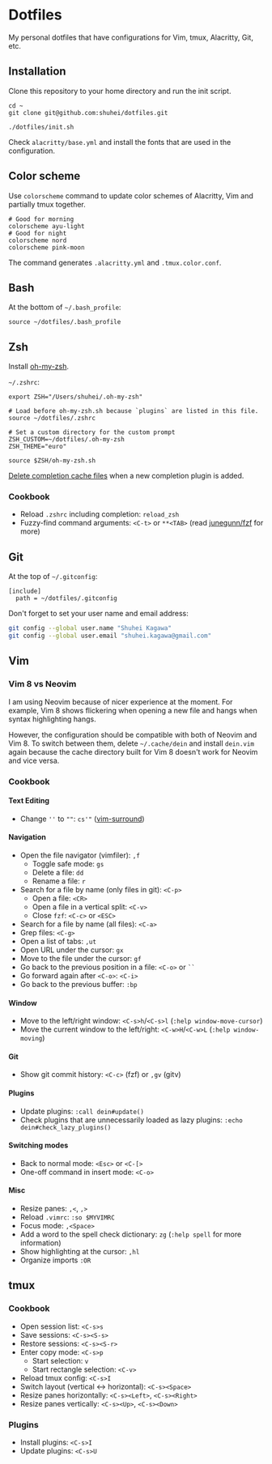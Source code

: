 # Dotfiles

My personal dotfiles that have configurations for Vim, tmux, Alacritty, Git, etc.

## Installation

Clone this repository to your home directory and run the init script.

```shell
cd ~
git clone git@github.com:shuhei/dotfiles.git

./dotfiles/init.sh
```

Check `alacritty/base.yml` and install the fonts that are used in the configuration.

## Color scheme

Use `colorscheme` command to update color schemes of Alacritty, Vim and partially tmux together.

```shell
# Good for morning
colorscheme ayu-light
# Good for night
colorscheme nord
colorscheme pink-moon
```

The command generates `.alacritty.yml` and `.tmux.color.conf`.

## Bash

At the bottom of `~/.bash_profile`:

```shell
source ~/dotfiles/.bash_profile
```

## Zsh

Install [oh-my-zsh](https://github.com/ohmyzsh/ohmyzsh).

`~/.zshrc`:

```shell
export ZSH="/Users/shuhei/.oh-my-zsh"

# Load before oh-my-zsh.sh because `plugins` are listed in this file.
source ~/dotfiles/.zshrc

# Set a custom directory for the custom prompt
ZSH_CUSTOM=~/dotfiles/.oh-my-zsh
ZSH_THEME="euro"

source $ZSH/oh-my-zsh.sh
```

[Delete completion cache files](https://github.com/ohmyzsh/ohmyzsh/wiki/FAQ#i-have-enabled-a-completion-plugin-but-the-completion-doesnt-work) when a new completion plugin is added.

### Cookbook

- Reload `.zshrc` including completion: `reload_zsh`
- Fuzzy-find command arguments: `<C-t>` or `**<TAB>` (read [junegunn/fzf](https://github.com/junegunn/fzf) for more)

## Git

At the top of `~/.gitconfig`:

```
[include]
  path = ~/dotfiles/.gitconfig
```

Don't forget to set your user name and email address:

```sh
git config --global user.name "Shuhei Kagawa"
git config --global user.email "shuhei.kagawa@gmail.com"
```

## Vim

### Vim 8 vs Neovim

I am using Neovim because of nicer experience at the moment. For example, Vim 8 shows flickering when opening a new file and hangs when syntax highlighting hangs.

However, the configuration should be compatible with both of Neovim and Vim 8. To switch between them, delete `~/.cache/dein` and install `dein.vim` again because the cache directory built for Vim 8 doesn't work for Neovim and vice versa.

### Cookbook

#### Text Editing

- Change `''` to `""`: `cs'"` ([vim-surround](https://github.com/tpope/vim-surround))

#### Navigation

- Open the file navigator (vimfiler): `,f`
  - Toggle safe mode: `gs`
  - Delete a file: `dd`
  - Rename a file: `r`
- Search for a file by name (only files in git): `<C-p>`
  - Open a file: `<CR>`
  - Open a file in a vertical split: `<C-v>`
  - Close `fzf`: `<C-c>` or `<ESC>`
- Search for a file by name (all files): `<C-a>`
- Grep files: `<C-g>`
- Open a list of tabs: `,ut`
- Open URL under the cursor: `gx`
- Move to the file under the cursor: `gf`
- Go back to the previous position in a file: `<C-o>` or ` `` `
- Go forward again after `<C-o>`: `<C-i>`
- Go back to the previous buffer: `:bp`

#### Window

- Move to the left/right window: `<C-s>h`/`<C-s>l` (`:help window-move-cursor`)
- Move the current window to the left/right: `<C-w>H`/`<C-w>L` (`:help window-moving`)

#### Git

- Show git commit history: `<C-c>` (fzf) or `,gv` (gitv)

#### Plugins

- Update plugins: `:call dein#update()`
- Check plugins that are unnecessarily loaded as lazy plugins: `:echo dein#check_lazy_plugins()`

#### Switching modes

- Back to normal mode: `<Esc>` or `<C-[>`
- One-off command in insert mode: `<C-o>`

#### Misc

- Resize panes: `,<`, `,>`
- Reload `.vimrc`: `:so $MYVIMRC`
- Focus mode: `,<Space>`
- Add a word to the spell check dictionary: `zg` (`:help spell` for more information)
- Show highlighting at the cursor: `,hl`
- Organize imports `:OR`

## tmux

### Cookbook

- Open session list: `<C-s>s`
- Save sessions: `<C-s><S-s>`
- Restore sessions: `<C-s><S-r>`
- Enter copy mode: `<C-s>p`
  - Start selection: `v`
  - Start rectangle selection: `<C-v>`
- Reload tmux config: `<C-s>I`
- Switch layout (vertical <-> horizontal): `<C-s><Space>`
- Resize panes horizontally: `<C-s><Left>`, `<C-s><Right>`
- Resize panes vertically: `<C-s><Up>`, `<C-s><Down>`

### Plugins

- Install plugins: `<C-s>I`
- Update plugins: `<C-s>U`

